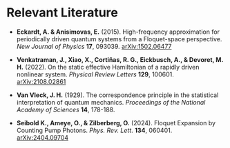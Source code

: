 # Relevant Literature

- **Eckardt, A. & Anisimovas, E.** (2015). High-frequency approximation for periodically driven quantum systems from a Floquet-space perspective. *New Journal of Physics* **17**, 093039. [arXiv:1502.06477](https://arxiv.org/abs/1502.06477)

- **Venkatraman, J., Xiao, X., Cortiñas, R. G., Eickbusch, A., & Devoret, M. H.** (2022). On the static effective Hamiltonian of a rapidly driven nonlinear system. *Physical Review Letters* **129**, 100601. [arXiv:2108.02861](https://arxiv.org/abs/2108.02861)

- **Van Vleck, J. H.** (1929). The correspondence principle in the statistical interpretation of quantum mechanics. *Proceedings of the National Academy of Sciences* **14**, 178-188.
  
- **Seibold K., Ameye, O., & Zilberberg, O.** (2024). Floquet Expansion by Counting Pump Photons. *Phys. Rev. Lett*. **134**, 060401. [arXiv:2404.09704](https://arxiv.org/abs/2404.09704)

